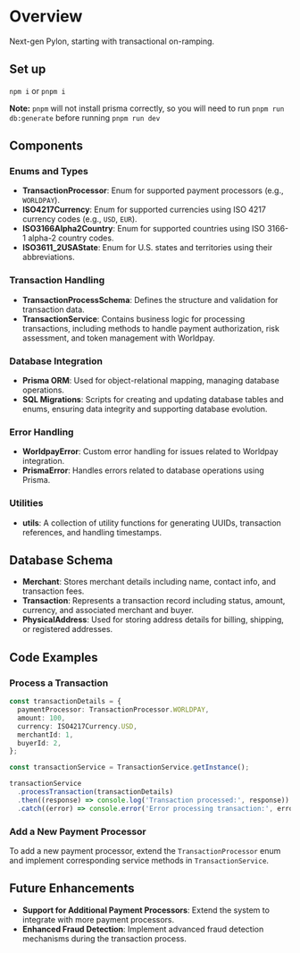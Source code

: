 # Overview

Next-gen Pylon, starting with transactional on-ramping.

## Set up

`npm i` or `pnpm i`

**Note:** `pnpm` will not install prisma correctly, so you will need to run `pnpm run db:generate` before running `pnpm run dev`

## Components

### Enums and Types

- **TransactionProcessor**: Enum for supported payment processors (e.g., `WORLDPAY`).
- **ISO4217Currency**: Enum for supported currencies using ISO 4217 currency codes (e.g., `USD`, `EUR`).
- **ISO3166Alpha2Country**: Enum for supported countries using ISO 3166-1 alpha-2 country codes.
- **ISO3611_2USAState**: Enum for U.S. states and territories using their abbreviations.

### Transaction Handling

- **TransactionProcessSchema**: Defines the structure and validation for transaction data.
- **TransactionService**: Contains business logic for processing transactions, including methods to handle payment authorization, risk assessment, and token management with Worldpay.

### Database Integration

- **Prisma ORM**: Used for object-relational mapping, managing database operations.
- **SQL Migrations**: Scripts for creating and updating database tables and enums, ensuring data integrity and supporting database evolution.

### Error Handling

- **WorldpayError**: Custom error handling for issues related to Worldpay integration.
- **PrismaError**: Handles errors related to database operations using Prisma.

### Utilities

- **utils**: A collection of utility functions for generating UUIDs, transaction references, and handling timestamps.

## Database Schema

- **Merchant**: Stores merchant details including name, contact info, and transaction fees.
- **Transaction**: Represents a transaction record including status, amount, currency, and associated merchant and buyer.
- **PhysicalAddress**: Used for storing address details for billing, shipping, or registered addresses.

## Code Examples

### Process a Transaction

```ts
const transactionDetails = {
  paymentProcessor: TransactionProcessor.WORLDPAY,
  amount: 100,
  currency: ISO4217Currency.USD,
  merchantId: 1,
  buyerId: 2,
};

const transactionService = TransactionService.getInstance();

transactionService
  .processTransaction(transactionDetails)
  .then((response) => console.log('Transaction processed:', response))
  .catch((error) => console.error('Error processing transaction:', error));
```

### Add a New Payment Processor

To add a new payment processor, extend the `TransactionProcessor` enum and implement corresponding service methods in `TransactionService`.

## Future Enhancements

- **Support for Additional Payment Processors**: Extend the system to integrate with more payment processors.
- **Enhanced Fraud Detection**: Implement advanced fraud detection mechanisms during the transaction process.
